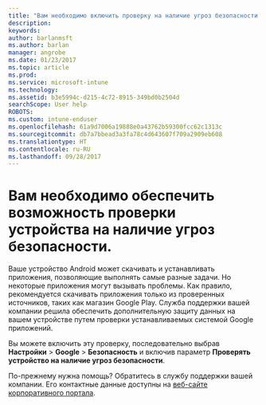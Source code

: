 ```yaml
---
title: "Вам необходимо включить проверку на наличие угроз безопасности | Документы Майкрософт"
description: 
keywords: 
author: barlanmsft
ms.author: barlan
manager: angrobe
ms.date: 01/23/2017
ms.topic: article
ms.prod: 
ms.service: microsoft-intune
ms.technology: 
ms.assetid: b3e5994c-d215-4c72-8915-349bd0b2504d
searchScope: User help
ROBOTS: 
ms.custom: intune-enduser
ms.openlocfilehash: 61a9d7006a19888e0a43762b59300fcc62c1313c
ms.sourcegitcommit: db7a7bbead3a3fa78c4d643607f709a2909eb608
ms.translationtype: HT
ms.contentlocale: ru-RU
ms.lasthandoff: 09/28/2017
---
```

# <a name="you-need-to-make-your-device-able-to-scan-for-security-threats"></a>Вам необходимо обеспечить возможность проверки устройства на наличие угроз безопасности.

Ваше устройство Android может скачивать и устанавливать приложения, позволяющие выполнять самые разные задачи. Но некоторые приложения могут вызывать проблемы. Как правило, рекомендуется скачивать приложения только из проверенных источников, таких как магазин Google Play. Служба поддержки вашей компании решила обеспечить дополнительную защиту данных на вашем устройстве путем проверки устанавливаемых системой Google приложений.

Вы можете включить эту проверку, последовательно выбрав **Настройки** > **Google** > **Безопасность** и включив параметр **Проверять устройство на наличие угроз безопасности**.

По-прежнему нужна помощь? Обратитесь в службу поддержки вашей компании. Его контактные данные доступны на [веб-сайте корпоративного портала](https://portal.manage.microsoft.com).
